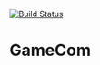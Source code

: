 [![Build Status](https://travis-ci.org/rkoeninger/GameCom.svg?branch=master)](https://travis-ci.org/rkoeninger/GameCom)

# GameCom

